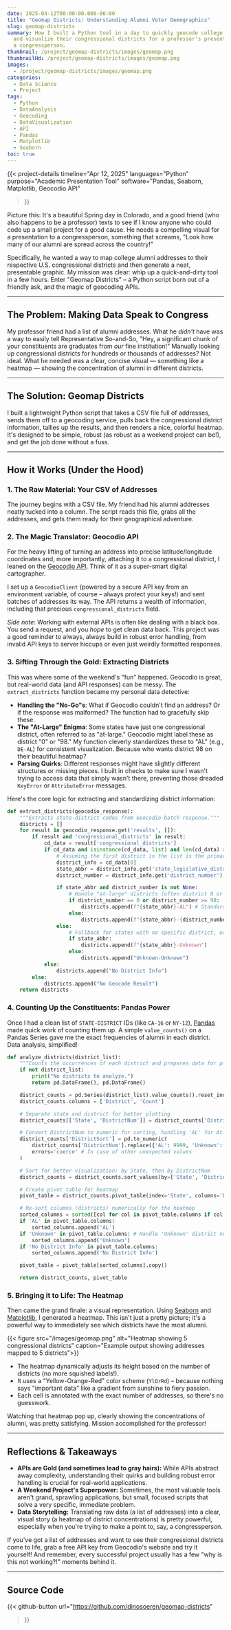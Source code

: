 ```yaml
---
date: 2025-04-12T00:00:00.000-06:00
title: "Geomap Districts: Understanding Alumni Voter Demographics"
slug: geomap-districts
summary: How I built a Python tool in a day to quickly geocode college alumni addresses
  and visualize their congressional districts for a professor's presentation to
  a congressperson.
thumbnail: /project/geomap-districts/images/geomap.png
thumbnailHd: /project/geomap-districts/images/geomap.png
images:
  - /project/geomap-districts/images/geomap.png
categories:
  - Data Science
  - Project
tags:
  - Python
  - DataAnalysis
  - Geocoding
  - DataVisualization
  - API
  - Pandas
  - Matplotlib
  - Seaborn
toc: true
---
```

{{< project-details
  timeline="Apr 12, 2025"
  languages="Python"
  purpose="Academic Presentation Tool"
  software="Pandas, Seaborn, Matplotlib, Geocodio API"
>}}

Picture this: It's a beautiful Spring day in Colorado, and a good friend (who also happens to be a professor) texts to see if I know anyone who could code up a small project for a good cause. He needs a compelling visual for a presentation to a congressperson, something that screams, "Look how many of our alumni are spread across the country!"

Specifically, he wanted a way to map college alumni addresses to their respective U.S. congressional districts and then generate a neat, presentable graphic. My mission was clear: whip up a quick-and-dirty tool in a few hours. Enter "Geomap Districts" – a Python script born out of a friendly ask, and the magic of geocoding APIs.

- - -

## The Problem: Making Data Speak to Congress

My professor friend had a list of alumni addresses. What he *didn't* have was a way to easily tell Representative So-and-So, "Hey, a significant chunk of your constituents are graduates from *our* fine institution!" Manually looking up congressional districts for hundreds or thousands of addresses? Not ideal. What he needed was a clear, concise visual — something like a heatmap — showing the concentration of alumni in different districts.

- - -

## The Solution: Geomap Districts

I built a lightweight Python script that takes a CSV file full of addresses, sends them off to a geocoding service, pulls back the congressional district information, tallies up the results, and then renders a nice, colorful heatmap. It's designed to be simple, robust (as robust as a weekend project can be!), and get the job done without a fuss.

- - -

## How it Works (Under the Hood)

### 1. The Raw Material: Your CSV of Addresses

The journey begins with a CSV file. My friend had his alumni addresses neatly tucked into a column. The script reads this file, grabs all the addresses, and gets them ready for their geographical adventure.

### 2. The Magic Translator: Geocodio API

For the heavy lifting of turning an address into precise latitude/longitude coordinates and, more importantly, attaching it to a congressional district, I leaned on the [Geocodio API](https://www.geocodio.com/). Think of it as a super-smart digital cartographer.

I set up a `GeocodioClient` (powered by a secure API key from an environment variable, of course – always protect your keys!) and sent batches of addresses its way. The API returns a wealth of information, including that precious `congressional_districts` field.

*Side note*: Working with external APIs is often like dealing with a black box. You send a request, and you *hope* to get clean data back. This project was a good reminder to always, always build in robust error handling, from invalid API keys to server hiccups or even just weirdly formatted responses.

### 3. Sifting Through the Gold: Extracting Districts

This was where some of the weekend's "fun" happened. Geocodio is great, but real-world data (and API responses) can be messy. The `extract_districts` function became my personal data detective:

* **Handling the "No-Go"s**: What if Geocodio couldn't find an address? Or if the response was malformed? The function had to gracefully skip these.
* **The "At-Large" Enigma**: Some states have just one congressional district, often referred to as "at-large." Geocodio might label these as district "0" or "98." My function cleverly standardizes these to "AL" (e.g., `DE-AL`) for consistent visualization. Because who wants district 98 on their beautiful heatmap?
* **Parsing Quirks**: Different responses might have slightly different structures or missing pieces. I built in checks to make sure I wasn't trying to access data that simply wasn't there, preventing those dreaded `KeyError` or `AttributeError` messages.

Here's the core logic for extracting and standardizing district information:

```python
def extract_districts(geocodio_response):
    """Extracts state-district codes from Geocodio batch response."""
    districts = []
    for result in geocodio_response.get('results', []):
        if result and 'congressional_districts' in result:
            cd_data = result['congressional_districts']
            if cd_data and isinstance(cd_data, list) and len(cd_data) > 0:
                # Assuming the first district in the list is the primary one
                district_info = cd_data[0]
                state_abbr = district_info.get('state_legislative_district_lower', {}).get('state') # More reliable state
                district_number = district_info.get('district_number')

                if state_abbr and district_number is not None:
                    # Handle "at-large" districts (often district 0 or 98/99)
                    if district_number == 0 or district_number >= 98:
                        districts.append(f"{state_abbr}-AL") # Standardize to At-Large
                    else:
                        districts.append(f"{state_abbr}-{district_number:02d}") # Format as XX-01, XX-10
                else:
                    # Fallback for states with no specific district, or parsing issues
                    if state_abbr:
                        districts.append(f"{state_abbr}-Unknown")
                    else:
                        districts.append("Unknown-Unknown")
            else:
                districts.append("No District Info")
        else:
            districts.append("No Geocode Result")
    return districts
```

### 4. Counting Up the Constituents: Pandas Power

Once I had a clean list of `STATE-DISTRICT` IDs (like `CA-16` or `NY-12`), [Pandas](https://pandas.pydata.org/) made quick work of counting them up. A simple `value_counts()` on a Pandas Series gave me the exact frequencies of alumni in each district. Data analysis, simplified!

```python
def analyze_districts(district_list):
    """Counts the occurrences of each district and prepares data for plotting."""
    if not district_list:
        print("No districts to analyze.")
        return pd.DataFrame(), pd.DataFrame()

    district_counts = pd.Series(district_list).value_counts().reset_index()
    district_counts.columns = ['District', 'Count']

    # Separate state and district for better plotting
    district_counts[['State', 'DistrictNum']] = district_counts['District'].str.split('-', expand=True)

    # Convert DistrictNum to numeric for sorting, handling 'AL' for At-Large
    district_counts['DistrictSort'] = pd.to_numeric(
        district_counts['DistrictNum'].replace({'AL': 9999, 'Unknown': -1}),
        errors='coerce' # In case of other unexpected values
    )

    # Sort for better visualization: by State, then by DistrictNum
    district_counts = district_counts.sort_values(by=['State', 'DistrictSort']).reset_index(drop=True)

    # Create pivot table for heatmap
    pivot_table = district_counts.pivot_table(index='State', columns='DistrictNum', values='Count').fillna(0)

    # Re-sort columns (districts) numerically for the heatmap
    sorted_columns = sorted([col for col in pivot_table.columns if col.isdigit()], key=int)
    if 'AL' in pivot_table.columns:
        sorted_columns.append('AL')
    if 'Unknown' in pivot_table.columns: # Handle 'Unknown' district numbers
        sorted_columns.append('Unknown')
    if 'No District Info' in pivot_table.columns:
        sorted_columns.append('No District Info')

    pivot_table = pivot_table[sorted_columns].copy()

    return district_counts, pivot_table
```

### 5. Bringing it to Life: The Heatmap

Then came the grand finale: a visual representation. Using [Seaborn](https://seaborn.pydata.org/) and [Matplotlib](https://matplotlib.org/), I generated a heatmap. This isn't just a pretty picture; it's a powerful way to immediately see which districts have the most alumni.

{{< figure src="/images/geomap.png" alt="Heatmap showing 5 congressional districts" caption="Example output showing addresses mapped to 5 districts">}}

* The heatmap dynamically adjusts its height based on the number of districts (no more squished labels!).
* It uses a "Yellow-Orange-Red" color scheme (`YlOrRd`) – because nothing says "important data" like a gradient from sunshine to fiery passion.
* Each cell is annotated with the exact number of addresses, so there's no guesswork.

Watching that heatmap pop up, clearly showing the concentrations of alumni, was pretty satisfying. Mission accomplished for the professor!

- - -

## Reflections & Takeaways

* **APIs are Gold (and sometimes lead to gray hairs):** While APIs abstract away complexity, understanding their quirks and building robust error handling is crucial for real-world applications.
* **A Weekend Project's Superpower:** Sometimes, the most valuable tools aren't grand, sprawling applications, but small, focused scripts that solve a very specific, immediate problem.
* **Data Storytelling:** Translating raw data (a list of addresses) into a clear, visual story (a heatmap of district concentrations) is pretty powerful, especially when you're trying to make a point to, say, a congressperson.

If you've got a list of addresses and want to see their congressional districts come to life, grab a free API key from Geocodio's website and try it yourself! And remember, every successful project usually has a few "why is this not working?!" moments behind it.

- - -

## Source Code

{{< github-button
  url="https://github.com/dinosoeren/geomap-districts"
>}}
